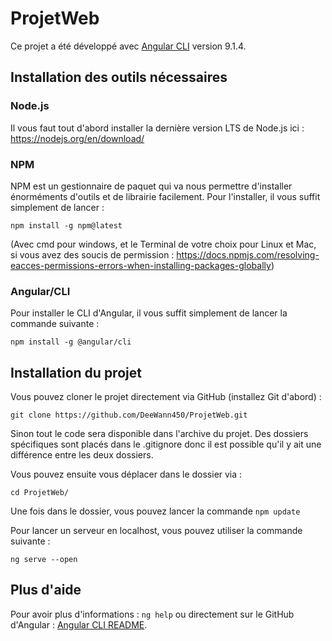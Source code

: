# ProjetWeb

Ce projet a été développé avec [Angular CLI](https://github.com/angular/angular-cli) version 9.1.4.

## Installation des outils nécessaires

### Node.js

Il vous faut tout d'abord installer la dernière version LTS de Node.js ici : https://nodejs.org/en/download/

### NPM

NPM est un gestionnaire de paquet qui va nous permettre d'installer énorméments d'outils et de librairie facilement. Pour l'installer, il vous suffit simplement de lancer : 

```
npm install -g npm@latest
```
(Avec cmd pour windows, et le Terminal de votre choix pour Linux et Mac, si vous avez des soucis de permission : https://docs.npmjs.com/resolving-eacces-permissions-errors-when-installing-packages-globally)
### Angular/CLI

Pour installer le CLI d'Angular, il vous suffit simplement de lancer la commande suivante : 
```
npm install -g @angular/cli
```

## Installation du projet

Vous pouvez cloner le projet directement via GitHub (installez Git d'abord) :

```
git clone https://github.com/DeeWann450/ProjetWeb.git
```

Sinon tout le code sera disponible dans l'archive du projet. Des dossiers spécifiques sont placés dans le .gitignore donc il est possible qu'il y ait une différence entre les deux dossiers.

Vous pouvez ensuite vous déplacer dans le dossier via : 
```
cd ProjetWeb/
```
Une fois dans le dossier, vous pouvez lancer la commande `npm update`

Pour lancer un serveur en localhost, vous pouvez utiliser la commande suivante : 

```
ng serve --open
```
## Plus d'aide

Pour avoir plus d'informations : `ng help` ou directement sur le GitHub d'Angular :  [Angular CLI README](https://github.com/angular/angular-cli/blob/master/README.md).
